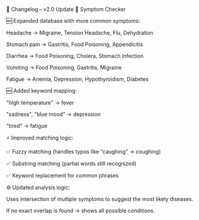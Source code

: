 📌 Changelog – v2.0 Update
🔹 Symptom Checker

🆕 Expanded database with more common symptoms:

Headache → Migraine, Tension Headache, Flu, Dehydration

Stomach pain → Gastritis, Food Poisoning, Appendicitis

Diarrhea → Food Poisoning, Cholera, Stomach Infection

Vomiting → Food Poisoning, Gastritis, Migraine

Fatigue → Anemia, Depression, Hypothyroidism, Diabetes

🆕 Added keyword mapping:

"high temperature" → fever

"sadness", "blue mood" → depression

"tired" → fatigue

⚡ Improved matching logic:

✅ Fuzzy matching (handles typos like “caughing” → coughing)

✅ Substring matching (partial words still recognized)

✅ Keyword replacement for common phrases

⚙️ Updated analysis logic:

Uses intersection of multiple symptoms to suggest the most likely diseases.

If no exact overlap is found → shows all possible conditions.
